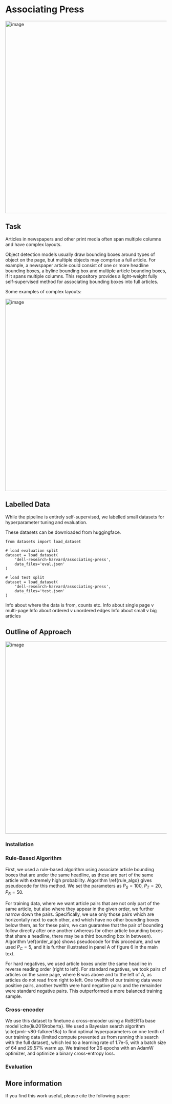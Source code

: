 # Associating Press

<img width="600" alt="image" src="https://github.com/dell-research-harvard/Associating-Press/assets/86472495/33dadd57-29a3-471f-a714-5a7e09fc9c30">


## Task
Articles in newspapers and other print media often span multiple columns and have complex layouts. 

Object detection models usually draw bounding boxes around types of object on the page, but multiple objects may comprise a full article. For example, a newspaper article could consist of one or more headline bounding boxes, a byline bounding box and multiple article bounding boxes, if it spans multiple columns. This repository provides a light-weight fully self-supervised method for associating bounding boxes into full articles. 

Some examples of complex layouts: 

<img width="600" alt="image" src="https://github.com/dell-research-harvard/Associating-Press/assets/86472495/dfcf1723-74ac-4060-aaf2-f05740f2f1ff">


## Labelled Data 

While the pipeline is entirely self-supervised, we labelled small datasets for hyperparameter tuning and evaluation.  

These datasets can be downloaded from huggingface. 

```
from datasets import load_dataset

# load evaluation split 
dataset = load_dataset(
    'dell-research-harvard/associating-press', 
    data_files='eval.json'
)

# load test split 
dataset = load_dataset(
    'dell-research-harvard/associating-press', 
    data_files='test.json'
)
```

Info about where the data is from, counts etc. 
Info about single page v multi-page 
Info about ordered v unordered edges 
Info about small v big articles 


## Outline of Approach

<img width="600" alt="image" src="https://github.com/dell-research-harvard/Associating-Press/assets/86472495/044304b8-4ccb-4e18-9891-2b0ae1cb1bc2">


### Installation 


### Rule-Based Algorithm

First, we used a rule-based algorithm using associate article bounding boxes that are under the same headline, as these are part of the same article with extremely high probability. Algorithm \ref{rule_algo} gives pseudocode for this method. We set the parameters as $P_S = 100$, $P_T = 20$, $P_B = 50$.

For training data, where we want article pairs that are not only part of the same article, but also where they appear in the given order, we further narrow down the pairs. Specifically, we use only those pairs which are horizontally next to each other, and which have no other bounding boxes below them, as for these pairs, we can guarantee that the pair of bounding follow directly after one another (whereas for other article bounding boxes that share a headline, there may be a third bounding box in between). Algorithm \ref{order_algo} shows pseudocode for this procedure, and we used $P_C = 5$, and it is further illustrated in panel A of figure 6 in the main text. 

For hard negatives, we used article boxes under the same headline in reverse reading order (right to left). For standard negatives, we took pairs of articles on the same page, where B was above and to the left of A, as articles do not read from right to left. One twelfth of our training data were positive pairs, another twelfth were hard negative pairs and the remainder were standard negative pairs. This outperformed a more balanced training sample. 

### Cross-encoder 

We use this dataset to finetune a cross-encoder using a RoBERTa base model \cite{liu2019roberta}. We used a Bayesian search algorithm \cite{pmlr-v80-falkner18a} to find optimal hyperparameters on one tenth of our training data (limited compute prevented us from running this search with the full dataset), which led to a learning rate of 1.7e-5, with a batch size of 64 and 29.57\% warm up. We trained for 26 epochs with an AdamW optimizer, and optimize a binary cross-entropy loss.

### Evaluation



## More information 

If you find this work useful, please cite the following paper:
